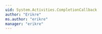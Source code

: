 ```yaml
---
uid: System.Activities.CompletionCallback
author: "Erikre"
ms.author: "erikre"
manager: "erikre"
---
```

